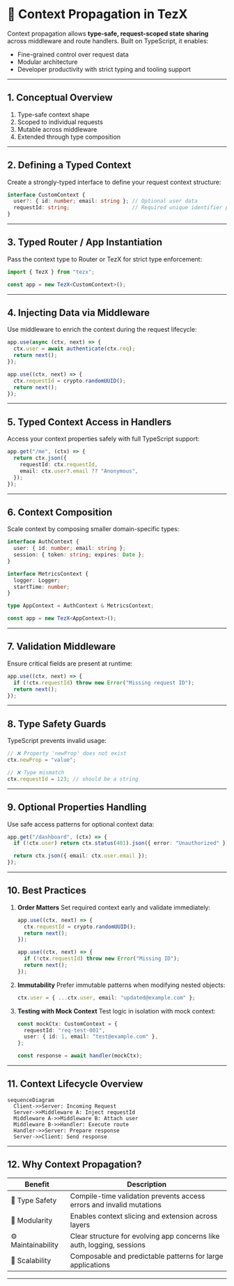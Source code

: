 
# 🧩 Context Propagation in TezX

Context propagation allows **type-safe, request-scoped state sharing** across middleware and route handlers. Built on TypeScript, it enables:

* Fine-grained control over request data
* Modular architecture
* Developer productivity with strict typing and tooling support

---

## **1. Conceptual Overview**

1. Type-safe context shape
2. Scoped to individual requests
3. Mutable across middleware
4. Extended through type composition

---

## **2. Defining a Typed Context**

Create a strongly-typed interface to define your request context structure:

```ts
interface CustomContext {
  user?: { id: number; email: string }; // Optional user data
  requestId: string;                    // Required unique identifier per request
}
```

---

## **3. Typed Router / App Instantiation**

Pass the context type to Router or TezX for strict type enforcement:

```ts
import { TezX } from "tezx";

const app = new TezX<CustomContext>();
```

---

## **4. Injecting Data via Middleware**

Use middleware to enrich the context during the request lifecycle:

```ts
app.use(async (ctx, next) => {
  ctx.user = await authenticate(ctx.req);
  return next();
});

app.use((ctx, next) => {
  ctx.requestId = crypto.randomUUID();
  return next();
});
```

---

## **5. Typed Context Access in Handlers**

Access your context properties safely with full TypeScript support:

```ts
app.get("/me", (ctx) => {
  return ctx.json({
    requestId: ctx.requestId,
    email: ctx.user?.email ?? "Anonymous",
  });
});
```

---

## **6. Context Composition**

Scale context by composing smaller domain-specific types:

```ts
interface AuthContext {
  user: { id: number; email: string };
  session: { token: string; expires: Date };
}

interface MetricsContext {
  logger: Logger;
  startTime: number;
}

type AppContext = AuthContext & MetricsContext;

const app = new TezX<AppContext>();
```

---

## **7. Validation Middleware**

Ensure critical fields are present at runtime:

```ts
app.use((ctx, next) => {
  if (!ctx.requestId) throw new Error("Missing request ID");
  return next();
});
```

---

## **8. Type Safety Guards**

TypeScript prevents invalid usage:

```ts
// ❌ Property 'newProp' does not exist
ctx.newProp = "value";

// ❌ Type mismatch
ctx.requestId = 123; // should be a string
```

---

## **9. Optional Properties Handling**

Use safe access patterns for optional context data:

```ts
app.get("/dashboard", (ctx) => {
  if (!ctx.user) return ctx.status(401).json({ error: "Unauthorized" });

  return ctx.json({ email: ctx.user.email });
});
```

---

## **10. Best Practices**

1. **Order Matters**
   Set required context early and validate immediately:

   ```ts
   app.use((ctx, next) => {
     ctx.requestId = crypto.randomUUID();
     return next();
   });

   app.use((ctx, next) => {
     if (!ctx.requestId) throw new Error("Missing ID");
     return next();
   });
   ```

2. **Immutability**
   Prefer immutable patterns when modifying nested objects:

   ```ts
   ctx.user = { ...ctx.user, email: "updated@example.com" };
   ```

3. **Testing with Mock Context**
   Test logic in isolation with mock context:

   ```ts
   const mockCtx: CustomContext = {
     requestId: "req-test-001",
     user: { id: 1, email: "test@example.com" },
   };

   const response = await handler(mockCtx);
   ```

---

## **11. Context Lifecycle Overview**

```mermaid
sequenceDiagram
  Client->>Server: Incoming Request
  Server->>Middleware A: Inject requestId
  Middleware A->>Middleware B: Attach user
  Middleware B->>Handler: Execute route
  Handler->>Server: Prepare response
  Server->>Client: Send response
```

---

## **12. Why Context Propagation?**

| Benefit            | Description                                                            |
| ------------------ | ---------------------------------------------------------------------- |
| 🔐 Type Safety     | Compile-time validation prevents access errors and invalid mutations   |
| 🧩 Modularity      | Enables context slicing and extension across layers                    |
| ⚙️ Maintainability | Clear structure for evolving app concerns like auth, logging, sessions |
| 🚀 Scalability     | Composable and predictable patterns for large applications             |

---
